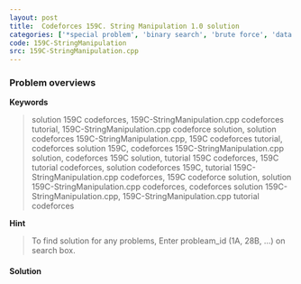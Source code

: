 ```yaml
---
layout: post
title:  Codeforces 159C. String Manipulation 1.0 solution
categories: ['*special problem', 'binary search', 'brute force', 'data structures', 'strings']
code: 159C-StringManipulation
src: 159C-StringManipulation.cpp
---
```

### **Problem overviews**

**Keywords**
> solution 159C codeforces, 159C-StringManipulation.cpp codeforces tutorial, 159C-StringManipulation.cpp codeforce solution, solution codeforces 159C-StringManipulation.cpp, 159C codeforces tutorial, codeforces solution 159C, codeforces 159C-StringManipulation.cpp solution, codeforces 159C solution, tutorial 159C codeforces, 159C tutorial codeforces, solution codeforces 159C, tutorial 159C-StringManipulation.cpp codeforces, 159C codeforce solution, solution 159C-StringManipulation.cpp codeforces, codeforces solution 159C-StringManipulation.cpp, 159C-StringManipulation.cpp tutorial codeforces

**Hint**
> To find solution for any problems, Enter probleam_id (1A, 28B, ...) on search box. 

#### **Solution**



